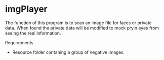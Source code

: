 # imgPlayer

The function of this program is to scan an image file for faces or private data.  When found the private data will be modified to mock pryin eyes from seeing the real information.  

Requirements 
+  Resource folder contaning a group of negative images. 
